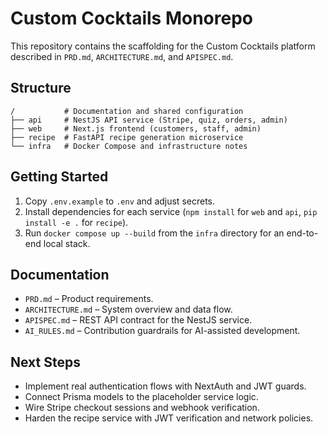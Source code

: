 # Custom Cocktails Monorepo

This repository contains the scaffolding for the Custom Cocktails platform described in `PRD.md`, `ARCHITECTURE.md`, and `APISPEC.md`.

## Structure
```
/           # Documentation and shared configuration
├── api     # NestJS API service (Stripe, quiz, orders, admin)
├── web     # Next.js frontend (customers, staff, admin)
├── recipe  # FastAPI recipe generation microservice
└── infra   # Docker Compose and infrastructure notes
```

## Getting Started
1. Copy `.env.example` to `.env` and adjust secrets.
2. Install dependencies for each service (`npm install` for `web` and `api`, `pip install -e .` for `recipe`).
3. Run `docker compose up --build` from the `infra` directory for an end-to-end local stack.

## Documentation
- `PRD.md` – Product requirements.
- `ARCHITECTURE.md` – System overview and data flow.
- `APISPEC.md` – REST API contract for the NestJS service.
- `AI_RULES.md` – Contribution guardrails for AI-assisted development.

## Next Steps
- Implement real authentication flows with NextAuth and JWT guards.
- Connect Prisma models to the placeholder service logic.
- Wire Stripe checkout sessions and webhook verification.
- Harden the recipe service with JWT verification and network policies.
